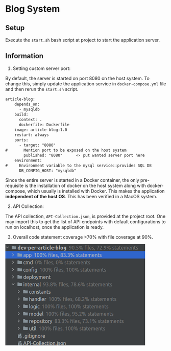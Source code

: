 # Blog System

## Setup
Execute the `start.sh` bash script at project to start the application server.

## Information
1. Setting custom server port:

By default, the server is started on port 8080 on the host system.
To change this, simply update the application service in `docker-compose.yml` file and then rerun the `start.sh` script.
```
article-blog:
    depends_on:
      - mysqldb
    build:
      context: .
      dockerfile: Dockerfile
    image: article-blog:1.0
    restart: always
    ports:
      - target: "8080"
#       Mention port to be exposed on the host system
        published: "8080"      <- put wanted server port here
    environment:
#     Environment variable to the mysql service::provides SQL DB
      DB_CONFIG_HOST: "mysqldb"
```

Since the entire server is started in a Docker container, the only pre-requisite is the installation of docker on the host system along with docker-compose, which usually is installed with Docker.
This makes the application **independent of the host OS**. This has been verified in a MacOS system.

2. API Collection:

The API collection, `API-Collection.json`, is provided at the project root. One may import this to get the list of API endpoints with default configurations to run on localhost, once the application is ready.

3. Overall code statement coverage >70% with file coverage at 90%.

![Alt text](./coverage.png?raw=true "Code Coverage")
